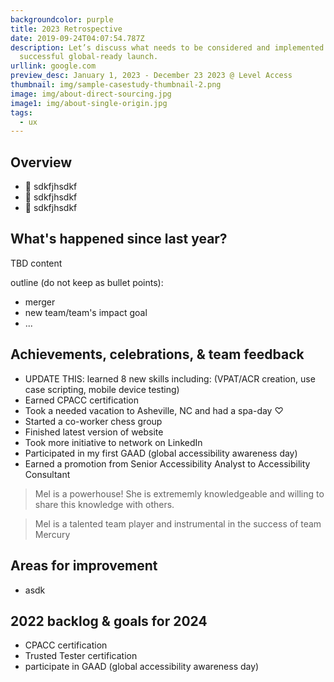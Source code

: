 ```yaml
---
backgroundcolor: purple
title: 2023 Retrospective
date: 2019-09-24T04:07:54.787Z
description: Let’s discuss what needs to be considered and implemented for a
  successful global-ready launch.
urllink: google.com
preview_desc: January 1, 2023 - December 23 2023 @ Level Access
thumbnail: img/sample-casestudy-thumbnail-2.png
image: img/about-direct-sourcing.jpg
image1: img/about-single-origin.jpg
tags:
  - ux
---
```


## Overview
<div class="left-text-only mb-8 mt-2">
<ul>
<li>🥇 sdkfjhsdkf</li>
<li>🥈 sdkfjhsdkf</li>
<li>🥉 sdkfjhsdkf</li>
<ul>
</div>

## What's happened since last year?
TBD content

outline (do not keep as bullet points):
- merger
- new team/team's impact goal
- ...

## Achievements, celebrations, & team feedback
- UPDATE THIS: learned 8 new skills including: (VPAT/ACR creation, use case scripting, mobile device testing)
- Earned CPACC certification
- Took a needed vacation to Asheville, NC and had a spa-day ♡
- Started a co-worker chess group 
- Finished latest version of website
- Took more initiative to network on LinkedIn
- Participated in my first GAAD (global accessibility awareness day)
- Earned a promotion from Senior Accessibility Analyst to Accessibility Consultant

>Mel is a powerhouse! She is extrememly knowledgeable and willing to share this knowledge with others.

>Mel is a talented team player and instrumental in the success of team Mercury


## Areas for improvement 
- asdk

## 2022 backlog & goals for 2024
- CPACC certification
- Trusted Tester certification
- participate in GAAD (global accessibility awareness day)